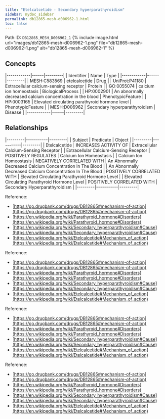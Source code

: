 ```yaml
---
title: "Etelcalcetide - Secondary hyperparathyroidism"
sidebar: mydoc_sidebar
permalink: db12865-mesh-d006962-1.html
toc: false 
---
```



Path ID: `DB12865_MESH_D006962_1`
{% include image.html url="images/db12865-mesh-d006962-1.png" file="db12865-mesh-d006962-1.png" alt="db12865-mesh-d006962-1" %}

## Concepts

|------------|------|---------|
| Identifier | Name | Type    |
|------------|------|---------|
| MESH:C583569 | etelcalcetide | Drug |
| UniProt:P41180 | Extracellular calcium-sensing receptor | Protein |
| GO:0055074 | calcium ion homeostasis | BiologicalProcess |
| HP:0002901 | An abnormally decreased calcium concentration in the blood | PhenotypicFeature |
| HP:0003165 | Elevated circulating parathyroid hormone level | PhenotypicFeature |
| MESH:D006962 | Secondary hyperparathyroidism | Disease |
|------------|------|---------|

## Relationships

|---------|-----------|---------|
| Subject | Predicate | Object  |
|---------|-----------|---------|
| Etelcalcetide | INCREASES ACTIVITY OF | Extracellular Calcium-Sensing Receptor |
| Extracellular Calcium-Sensing Receptor | POSITIVELY REGULATES | Calcium Ion Homeostasis |
| Calcium Ion Homeostasis | NEGATIVELY CORRELATED WITH | An Abnormally Decreased Calcium Concentration In The Blood |
| An Abnormally Decreased Calcium Concentration In The Blood | POSITIVELY CORRELATED WITH | Elevated Circulating Parathyroid Hormone Level |
| Elevated Circulating Parathyroid Hormone Level | POSITIVELY CORRELATED WITH | Secondary Hyperparathyroidism |
|---------|-----------|---------|

Reference: 
  - [https://go.drugbank.com/drugs/DB12865#mechanism-of-action](https://go.drugbank.com/drugs/DB12865#mechanism-of-action)
  - [https://en.wikipedia.org/wiki/Parathyroid_hormone#Disorders](https://en.wikipedia.org/wiki/Parathyroid_hormone#Disorders)
  - [https://en.wikipedia.org/wiki/Secondary_hyperparathyroidism#Cause](https://en.wikipedia.org/wiki/Secondary_hyperparathyroidism#Cause)
  - [https://en.wikipedia.org/wiki/Etelcalcetide#Mechanism_of_action](https://en.wikipedia.org/wiki/Etelcalcetide#Mechanism_of_action)

Reference: 
  - [https://go.drugbank.com/drugs/DB12865#mechanism-of-action](https://go.drugbank.com/drugs/DB12865#mechanism-of-action)
  - [https://en.wikipedia.org/wiki/Parathyroid_hormone#Disorders](https://en.wikipedia.org/wiki/Parathyroid_hormone#Disorders)
  - [https://en.wikipedia.org/wiki/Secondary_hyperparathyroidism#Cause](https://en.wikipedia.org/wiki/Secondary_hyperparathyroidism#Cause)
  - [https://en.wikipedia.org/wiki/Etelcalcetide#Mechanism_of_action](https://en.wikipedia.org/wiki/Etelcalcetide#Mechanism_of_action)

Reference: 
  - [https://go.drugbank.com/drugs/DB12865#mechanism-of-action](https://go.drugbank.com/drugs/DB12865#mechanism-of-action)
  - [https://en.wikipedia.org/wiki/Parathyroid_hormone#Disorders](https://en.wikipedia.org/wiki/Parathyroid_hormone#Disorders)
  - [https://en.wikipedia.org/wiki/Secondary_hyperparathyroidism#Cause](https://en.wikipedia.org/wiki/Secondary_hyperparathyroidism#Cause)
  - [https://en.wikipedia.org/wiki/Etelcalcetide#Mechanism_of_action](https://en.wikipedia.org/wiki/Etelcalcetide#Mechanism_of_action)

Reference: 
  - [https://go.drugbank.com/drugs/DB12865#mechanism-of-action](https://go.drugbank.com/drugs/DB12865#mechanism-of-action)
  - [https://en.wikipedia.org/wiki/Parathyroid_hormone#Disorders](https://en.wikipedia.org/wiki/Parathyroid_hormone#Disorders)
  - [https://en.wikipedia.org/wiki/Secondary_hyperparathyroidism#Cause](https://en.wikipedia.org/wiki/Secondary_hyperparathyroidism#Cause)
  - [https://en.wikipedia.org/wiki/Etelcalcetide#Mechanism_of_action](https://en.wikipedia.org/wiki/Etelcalcetide#Mechanism_of_action)
